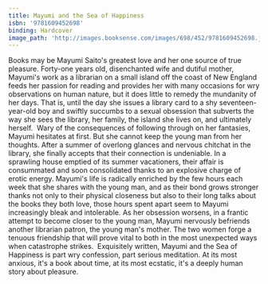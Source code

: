 ```yaml
---
title: Mayumi and the Sea of Happiness
isbn: '9781609452698'
binding: Hardcover
image_path: 'http://images.booksense.com/images/698/452/9781609452698.jpg'
---
```



Books may be Mayumi Saito's greatest love and her one source of true pleasure. Forty-one years old, disenchanted wife and dutiful mother, Mayumi's work as a librarian on a small island off the coast of New England feeds her passion for reading and provides her with many occasions for wry observations on human nature, but it does little to remedy the mundanity of her days. That is, until the day she issues a library card to a shy seventeen-year-old boy and swiftly succumbs to a sexual obsession that subverts the way she sees the library, her family, the island she lives on, and ultimately herself.&nbsp;
Wary of the consequences of following through on her fantasies, Mayumi hesitates at first. But she cannot keep the young man from her thoughts. After a summer of overlong glances and nervous chitchat in the library, she finally accepts that their connection is undeniable. In a sprawling house emptied of its summer vacationers, their affair is consummated and soon consolidated thanks to an explosive charge of erotic energy. Mayumi's life is radically enriched by the few hours each week that she shares with the young man, and as their bond grows stronger thanks not only to their physical closeness but also to their long talks about the books they both love, those hours spent apart seem to Mayumi increasingly bleak and intolerable. As her obsession worsens, in a frantic attempt to become closer to the young man, Mayumi nervously befriends another librarian patron, the young man's mother. The two women forge a tenuous friendship that will prove vital to both in the most unexpected ways when catastrophe strikes.&nbsp;
Exquisitely written, Mayumi and the Sea of Happiness is part wry confession, part serious meditation. At its most anxious, it's a book about time, at its most ecstatic, it's a deeply human story about pleasure.